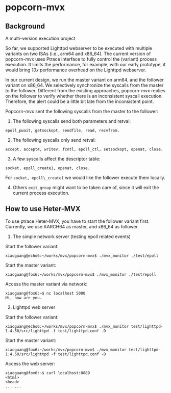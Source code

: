 # popcorn-mvx

## Background

A multi-version execution project

So far, we supported Lighttpd webserver to be executed with multiple variants on two ISAs (i.e., arm64 and x86\_64).
The current version of popcorn-mvx uses Ptrace interface to fully control the (variant) process execution. It limits
the performance, for example, with our early prototype, it would bring *10x* performance overhead on the Lighttpd 
webserver.

In our current design, we run the master variant on arm64, and the follower variant on x86\_64. We selectively
synchronize the syscalls from the master to the follower. Different from the existing approaches, popcorn-mvx replies 
on the follower to verify whether there is an inconsistent syscall execution. Therefore, the alert could be a little
bit late from the inconsistent point.

Popcorn-mvx sent the following syscalls from the master to the follower:

1) The following syscalls send both parameters and retval:
```
epoll_pwait, getsockopt, sendfile, read, recvfrom.
```

2) The following syscalls only send retval:
```
accept, accept4, writev, fcntl, epoll_ctl, setsockopt, openat, close.
```

3) A few syscalls affect the descriptor table:
```
socket, epoll_create1, openat, close.
```
For `socket, epoll\_create1` we would like the follower execute them locally.

4) Others
`exit_group` might want to be taken care of, since it will exit the current process execution.

## How to use Heter-MVX

To use ptrace Heter-MVX, you have to start the follower variant first. Currently, we use AARCH64 as master, and 
x86_64 as follower.

1) The simple network server (testing epoll related events)

Start the follower variant:
```
xiaoguang@echo6:~/works/mvx/popcorn-mvx$ ./mvx_monitor ./test/epoll
```

Start the master variant:
```
xiaoguang@fox6:~/works/mvx/popcorn-mvx$ ./mvx_monitor ./test/epoll
```

Access the master variant via network:
```
xiaoguang@fox6:~$ nc localhost 5000
Hi, how are you.
```

2) Lighttpd web server

Start the follower variant:
```
xiaoguang@echo6:~/works/mvx/popcorn-mvx$ ./mvx_monitor test/lighttpd-1.4.50/src/lighttpd -f test/lighttpd.conf -D
```

Start the master variant:
```
xiaoguang@fox6:~/works/mvx/popcorn-mvx$ ./mvx_monitor test/lighttpd-1.4.50/src/lighttpd -f test/lighttpd.conf -D
```

Access the web server:
```
xiaoguang@fox6:~$ curl localhost:8889
<html>
<head>
... ...
```